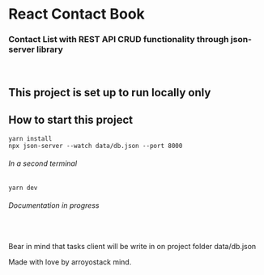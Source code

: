 <div>
    <h1>React Contact Book</h1>
    <h3> Contact List with REST API CRUD functionality through json-server library</h3>
    <br>
    <h2>This project is set up to run locally only<h2>
    <h2>How to start this project</h2>
    <code>yarn install</code>
    <br>
    <code>npx json-server --watch data/db.json --port 8000</code>
    <br>
    <h6>In a second terminal</h6>
    <code>yarn dev</code>
    <br>
    <h6>Documentation in progress</h6>
    <br>
    <p>Bear in mind that tasks client will be write in on project folder data/db.json</p>



</div>

Made with love by arroyostack mind.
